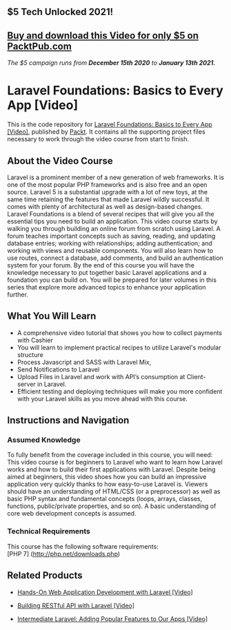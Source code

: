 ## $5 Tech Unlocked 2021!
[Buy and download this Video for only $5 on PacktPub.com](https://www.packtpub.com/product/laravel-foundations-basics-to-every-app-video/9781788473422)
-----
*The $5 campaign         runs from __December 15th 2020__ to __January 13th 2021.__*

# Laravel Foundations: Basics to Every App [Video]
This is the code repository for [Laravel Foundations: Basics to Every App [Video]](https://www.packtpub.com/web-development/laravel-foundations-basics-every-app-video?utm_source=github&utm_medium=repository&utm_campaign=9781788473422), published by [Packt](https://www.packtpub.com/?utm_source=github). It contains all the supporting project files necessary to work through the video course from start to finish.
## About the Video Course
Laravel is a prominent member of a new generation of web frameworks. It is one of the most popular PHP frameworks and is also free and an open source. Laravel 5 is a substantial upgrade with a lot of new toys, at the same time retaining the features that made Laravel wildly successful. It comes with plenty of architectural as well as design-based changes. Laravel Foundations is a blend of several recipes that will give you all the essential tips you need to build an application. This video course starts by walking you through building an online forum from scratch using Laravel. A forum teaches important concepts such as saving, reading, and updating database entries; working with relationships; adding authentication; and working with views and reusable components. You will also learn how to use routes, connect a database, add comments, and build an authentication system for your forum. By the end of this course you will have the knowledge necessary to put together basic Laravel applications and a foundation you can build on. You will be prepared for later volumes in this series that explore more advanced topics to enhance your application further.

<H2>What You Will Learn</H2>
<DIV class=book-info-will-learn-text>
<UL>
<LI>A comprehensive video tutorial that shows you how to collect payments with Cashier 
<LI>You will learn to implement practical recipes to utilize Laravel's modular structure 
<LI>Process Javascript and SASS with Laravel Mix, 
<LI>Send Notifications to Laravel 
<LI>Upload Files in Laravel and work with API’s consumption at Client- server in Laravel. 
<LI>Efficient testing and deploying techniques will make you more confident with your Laravel skills as you move ahead with this course. </LI></UL></DIV>

## Instructions and Navigation
### Assumed Knowledge
To fully benefit from the coverage included in this course, you will need:<br/>
This video course is for beginners to Laravel who want to learn how Laravel works and how to build their first applications with Laravel. Despite being aimed at beginners, this video shoes how you can build an impressive application very quickly thanks to how easy-to-use Laravel is. Viewers should have an understanding of HTML/CSS (or a preprocessor) as well as basic PHP syntax and fundamental concepts (loops, arrays, classes, functions, public/private properties, and so on). A basic understanding of core web development concepts is assumed.
### Technical Requirements
This course has the following software requirements:<br/>
[PHP 7] (http://php.net/downloads.php)

## Related Products
* [Hands-On Web Application Development with Laravel [Video]](https://www.packtpub.com/web-development/hands-web-application-development-laravel-video?utm_source=github&utm_medium=repository&utm_campaign=9781789808209)

* [Building RESTful API with Laravel [Video]](https://www.packtpub.com/application-development/building-restful-api-laravel-video?utm_source=github&utm_medium=repository&utm_campaign=9781788292269)

* [Intermediate Laravel: Adding Popular Features to Our Apps [Video]](https://www.packtpub.com/web-development/intermediate-laravel-adding-popular-features-our-apps-video?utm_source=github&utm_medium=repository&utm_campaign=9781788477611)

